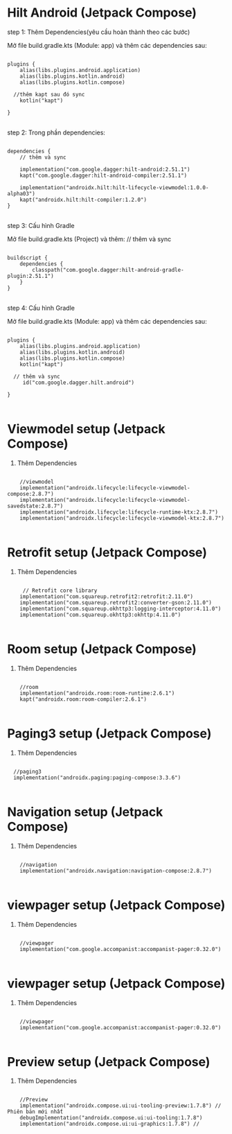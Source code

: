 # Hilt Android (Jetpack Compose)

step 1: Thêm Dependencies(yêu cầu hoàn thành theo các bước)

Mở file build.gradle.kts (Module: app) và thêm các dependencies sau:

<pre>
<code>
plugins {
    alias(libs.plugins.android.application)
    alias(libs.plugins.kotlin.android)
    alias(libs.plugins.kotlin.compose)

  //thêm kapt sau đó sync 
    kotlin("kapt")
  
}
</code>
</pre>

step 2: Trong phần dependencies:

<pre>
<code>
dependencies {
    // thêm và sync
    <!-- Hilt Core -->
    implementation("com.google.dagger:hilt-android:2.51.1")
    kapt("com.google.dagger:hilt-android-compiler:2.51.1")
    <!-- Hilt cho ViewModel -->
    implementation("androidx.hilt:hilt-lifecycle-viewmodel:1.0.0-alpha03")
    kapt("androidx.hilt:hilt-compiler:1.2.0")
}
</code>
</pre>

step 3: Cấu hình Gradle

Mở file build.gradle.kts (Project) và thêm:
    // thêm và sync
<pre>
<code>
buildscript {
    dependencies {
        classpath("com.google.dagger:hilt-android-gradle-plugin:2.51.1")
    }
}
</code>
</pre>

step 4: Cấu hình Gradle

Mở file build.gradle.kts (Module: app) và thêm các dependencies sau:

<pre>
<code>
plugins {
    alias(libs.plugins.android.application)
    alias(libs.plugins.kotlin.android)
    alias(libs.plugins.kotlin.compose)
    kotlin("kapt")

  // thêm và sync
     id("com.google.dagger.hilt.android")
  
}
</code>
</pre>




# Viewmodel setup (Jetpack Compose)
1. Thêm Dependencies
<pre>
<code>
    //viewmodel
    implementation("androidx.lifecycle:lifecycle-viewmodel-compose:2.8.7")
    implementation("androidx.lifecycle:lifecycle-viewmodel-savedstate:2.8.7")
    implementation("androidx.lifecycle:lifecycle-runtime-ktx:2.8.7")
    implementation("androidx.lifecycle:lifecycle-viewmodel-ktx:2.8.7")
</code>
</pre>




# Retrofit setup (Jetpack Compose)
1. Thêm Dependencies
<pre>
<code>
     // Retrofit core library
    implementation("com.squareup.retrofit2:retrofit:2.11.0")
    implementation("com.squareup.retrofit2:converter-gson:2.11.0")
    implementation("com.squareup.okhttp3:logging-interceptor:4.11.0")
    implementation("com.squareup.okhttp3:okhttp:4.11.0")
</code>
</pre>


# Room setup (Jetpack Compose)
1. Thêm Dependencies
<pre>
<code>
    //room
    implementation("androidx.room:room-runtime:2.6.1")
    kapt("androidx.room:room-compiler:2.6.1")
</code>
</pre>


# Paging3 setup (Jetpack Compose)
1. Thêm Dependencies
<pre>
<code>
  //paging3
  implementation("androidx.paging:paging-compose:3.3.6")
</code>
</pre>


# Navigation setup (Jetpack Compose)
1. Thêm Dependencies
<pre>
<code>
    //navigation
    implementation("androidx.navigation:navigation-compose:2.8.7")
</code>
</pre>

# viewpager setup (Jetpack Compose)
1. Thêm Dependencies
<pre>
<code>
    //viewpager
    implementation("com.google.accompanist:accompanist-pager:0.32.0")
</code>
</pre>

</pre>

# viewpager setup (Jetpack Compose)
1. Thêm Dependencies
<pre>
<code>
    //viewpager
    implementation("com.google.accompanist:accompanist-pager:0.32.0")
</code>
</pre>


# Preview setup (Jetpack Compose)
1. Thêm Dependencies
<pre>
<code>
    //Preview
    implementation("androidx.compose.ui:ui-tooling-preview:1.7.8") // Phiên bản mới nhất
    debugImplementation("androidx.compose.ui:ui-tooling:1.7.8")
    implementation("androidx.compose.ui:ui-graphics:1.7.8") //
</code>
</pre>


















